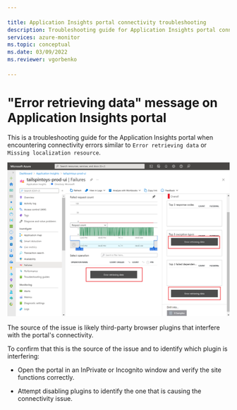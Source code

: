 ```yaml
---

title: Application Insights portal connectivity troubleshooting 
description: Troubleshooting guide for Application Insights portal connectivity issues
services: azure-monitor
ms.topic: conceptual
ms.date: 03/09/2022
ms.reviewer: vgorbenko

---
```


# "Error retrieving data" message on Application Insights portal 

This is a troubleshooting guide for the Application Insights portal when encountering connectivity errors similar to `Error retrieving data` or `Missing localization resource`.

![image Portal connectivity error](./media/troubleshoot-portal-connectivity/troubleshoot-portal-connectivity.png)

The source of the issue is likely third-party browser plugins that interfere with the portal's connectivity. 

To confirm that this is the source of the issue and to identify which plugin is interfering:

- Open the portal in an InPrivate or Incognito window and verify the site functions correctly.

- Attempt disabling plugins to identify the one that is causing the connectivity issue.
